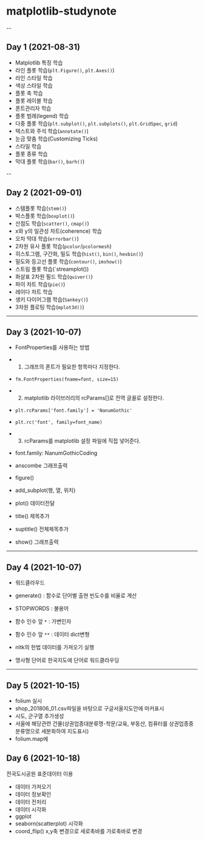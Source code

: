 # matplotlib-studynote

--

## Day 1 (2021-08-31)

- Matplotlib 특징 학습
- 라인 플롯 학습(`plt.Figure()`, `plt.Axes()`)
- 라인 스타일 학습
- 색상 스타일 학습
- 플롯 축 학습
- 플롯 레이블 학습
- 폰트관리자 학습
- 플롯 범례(legend) 학습
- 다중 플롯 학습(`plt.subplot()`, `plt.subplots()`, `plt.GridSpec`, `grid`)
- 텍스트와 주석 학습(`annotate()`)
- 눈금 맞춤 학습(Customizing Ticks)
- 스타일 학습
- 플롯 종류 학습
- 막대 플롯 학습(`bar()`, `barh()`)

--

## Day 2 (2021-09-01)

- 스템플롯 학습(`stem()`)
- 박스플롯 학습(`boxplot()`)
- 산점도 학습(`scatter()`, `cmap()`)
- x와 y의 일관성 차트(coherence) 학습
- 오차 막대 학습(`errorbar()`)
- 2차원 유사 플롯 학습(`pcolor`/`pcolormesh`)
- 히스토그램, 구간화, 밀도 학습(`hist()`, `bin()`, `hexbin()`)
- 밀도와 등고선 플롯 학습(`contour()`, `imshow()`)
- 스트림 플롯 학습(`streamplot())
- 화살표 2차원 필드 학습(`quiver()`)
- 파이 차트 학습(`pie()`)
- 레이다 차트 학습
- 생키 다이어그램 학습(`Sankey()`)
- 3차원 플로팅 학습(`mplot3d()`)

---

##  Day 3 (2021-10-07)

- FontProperties를 사용하는 방법 
 - 1. 그래프의 폰트가 필요한 항목마다 지정한다. 
  - `fm.FontProperties(fname=font, size=15)`
 - 2. matplotlib 라이브러리의 rcParams[]로 전역 글꼴로 설정한다. 
  - `plt.rcParams['font.family'] = 'NanumGothic'`
  - `plt.rc('font', family=font_name)`
 - 3. rcParams를 matplotlib 설정 파일에 직접 넣어준다.
  - font.family: NanumGothicCoding

- anscombe 그래프출력 
 - figure()
 - add_subplot(행, 열, 위치)
 - plot() 데이터전달
 - title() 제목추가
 - suptitle() 전체제목추가
 - show() 그래프출력

---

##  Day 4 (2021-10-07)

- 워드클라우드
 - generate() : 함수로 단어별 출현 빈도수를 비율로 계산
 - STOPWORDS : 불용어
 - 함수 인수 앞 `*` : 가변인자
 - 함수 인수 앞 `**` : 데이터 dict변형

- nltk의 헌법 데이터를 가져오기 실행
 - 명사형 단어로 한국지도에 단어로 워드클라우딩 

---

##  Day 5 (2021-10-15)

- folium 실시
 - shop_201806_01.csv파일을 바탕으로 구글서울지도안에 마커표시
 - 시도, 군구열 추가생성
 - 서울에 해당관련 건물(상권업종대분류명-학문/교육, 부동산, 컴퓨터를 상권업종중분류명으로 세분화하여 지도표시)
 - folium.map에  

##  Day 6 (2021-10-18)

전국도시공원 표준데이터 이용
- 데이터 가져오기
- 데이터 정보확인
- 데이터 전처리
- 데이터 시각화
 - ggplot
 - seaborn(scatterplot) 시각화
 - coord_flip() x,y축 변경으로 세로축바를 가로축바로 변경
